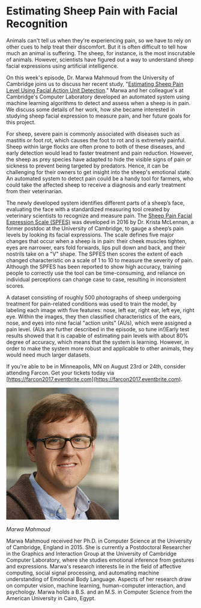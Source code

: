 # Estimating Sheep Pain with Facial Recognition

Animals can't tell us when they're experiencing pain, so we have to rely on other cues to help treat their discomfort. But it is often difficult to tell how much an animal is suffering. The sheep, for instance, is the most inscrutable of animals. However, scientists have figured out a way to understand sheep facial expressions using artificial intelligence.

On this week's episode, Dr. Marwa Mahmoud from the University of Cambridge joins us to discuss her recent study, "[Estimating Sheep Pain Level Using Facial Action Unit Detection](http://www.cl.cam.ac.uk/~pr10/publications/fg17.pdf)." Marwa and her colleague's at Cambridge's Computer Laboratory developed an automated system using machine learning algorithms to detect and assess when a sheep is in pain. We discuss some details of her work, how she became interested in studying sheep facial expression to measure pain, and her future goals for this project.

For sheep, severe pain is commonly associated with diseases such as mastitis or foot rot, which causes the foot to rot and is extremely painful. Sheep within large flocks are often prone to both of these diseases, and early detection would lead to faster treatment and pain reduction. However, the sheep as prey species have adapted to hide the visible signs of pain or sickness to prevent being targeted by predators. Hence, it can be challenging for their owners to get insight into the sheep's emotional state. An automated system to detect pain could be a handy tool for farmers, who could take the affected sheep to receive a diagnosis and early treatment from their veterinarian. 

The newly developed system identifies different parts of a sheep’s face, evaluating the face with a standardized measuring tool created by veterinary scientists to recognize and measure pain. The [Sheep Pain Facial Expression Scale (SPFES)](http://www.sciencedirect.com/science/article/pii/S0168159116000101) was developed in 2016 by Dr. Krista McLennan, a former postdoc at the University of Cambridge, to gauge a sheep’s pain levels by looking its facial expressions. The scale defines five major changes that occur when a sheep is in pain: their cheek muscles tighten, eyes are narrower, ears fold forwards, lips pull down and back, and their nostrils take on a "V" shape. The SPFES then scores the extent of each changed characteristic on a scale of 1 to 10 to measure the severity of pain. Although the SPFES has been reported to show high accuracy, training people to correctly use the tool can be time-consuming, and reliance on individual perceptions can change case to case, resulting in inconsistent scores. 

A dataset consisting of roughly 500 photographs of sheep undergoing treatment for pain-related conditions was used to train the model, by labeling each image with five features: nose, left ear, right ear, left eye, right eye. Within the images, they then classified characteristics of the ears, nose, and eyes into nine facial "action units" (AUs), which were assigned a pain level. (AUs are further described in the episode, so tune in!)Early test results showed that it is capable of estimating pain levels with about 80% degree of accuracy, which means that the system is learning. However, in order to make the system more robust and applicable to other animals, they would need much larger datasets. 

If you're able to be in Minneapolis, MN on August 23rd or 24th, consider attending Farcon.  Get your tickets today via [https://farcon2017.eventbrite.com](https://farcon2017.eventbrite.com).

<div class="row">
        <div class="col-xs-12 col-sm-3">
                <img alt="Marwa Mahmoud" src="src-estimating-sheep-pain-with-facial-recognition/marwa-mahmoud.png" />
                <br/>
                <p><i>Marwa Mahmoud</i></p>
        </div>
        <div class="col-xs-12 col-sm-9">
		Marwa Mahmoud received her Ph.D. in Computer Science at the University of Cambridge, England in 2015. She is currently a Postdoctoral Researcher in the Graphics and Interaction Group at the University of Cambridge Computer Laboratory, where she studies emotional inference from gestures and expressions. Marwa's research interests lie in the field of affective computing, social signal processing, and automating machine understanding of Emotional Body Language. Aspects of her research draw on computer vision, machine learning, human-computer interaction, and psychology. Marwa holds a B.S. and an M.S. in Computer Science from the American University in Cairo, Egypt.
        </div>
</div>

